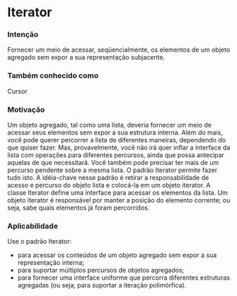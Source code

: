 # Iterator

### Intenção
Fornecer um meio de acessar, seqüencialmente, os elementos de um objeto agregado sem expor a sua representação subjacente.

### Também conhecido como
Cursor

### Motivação
Um objeto agregado, tal como uma lista, deveria fornecer um meio de acessar seus elementos sem expor a sua estrutura interna. Além do mais, você pode querer percorrer a lista de diferentes maneiras, dependendo do que quiser fazer. Mas, provavelmente, você não irá quer inflar a interface da lista com operações para diferentes percursos, ainda que possa antecipar aquelas de que necessitará. Você também pode precisar ter mais de um percurso pendente sobre a mesma lista. 
O padrão Iterator permite fazer tudo isto. A idéia-chave nesse padrão é retirar a responsabilidade de acesso e percurso do objeto lista e colocá-la em um objeto iterator. A classe Iterator define uma interface para acessar os elementos da lista. Um objeto iterator é responsável por manter a posição do elemento corrente; ou seja, sabe quais elementos já foram percorridos. 

### Aplicabilidade
Use o padrão Iterator:
- para acessar os conteúdos de um objeto agregado sem expor a sua representação interna; 
- para suportar múltiplos percursos de objetos agregados; 
- para fornecer uma interface uniforme que percorra diferentes estruturas agregadas (ou seja, para suportar a iteração polimórfica).
